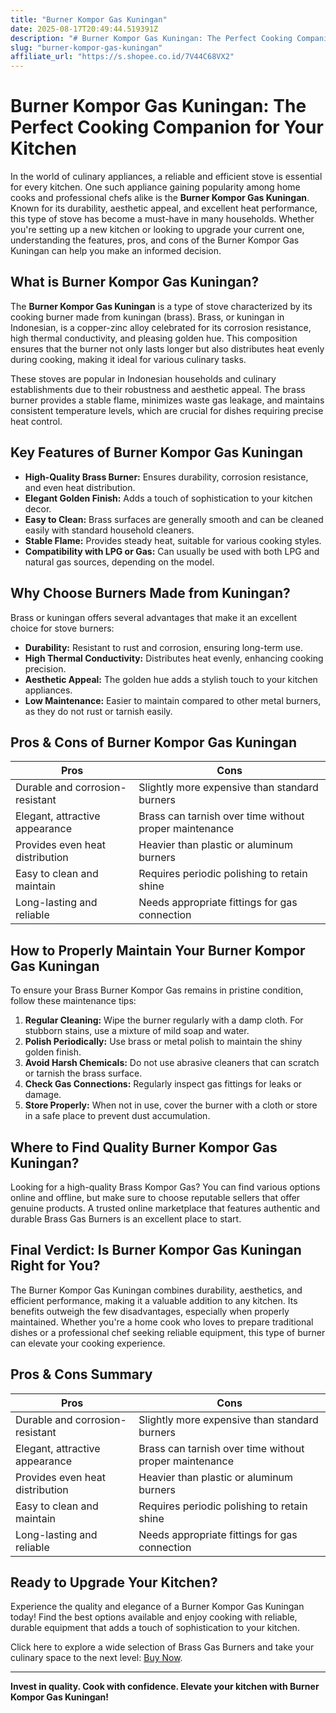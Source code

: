 ```yaml
---
title: "Burner Kompor Gas Kuningan"
date: 2025-08-17T20:49:44.519391Z
description: "# Burner Kompor Gas Kuningan: The Perfect Cooking Companion for Your Kitchen..."
slug: "burner-kompor-gas-kuningan"
affiliate_url: "https://s.shopee.co.id/7V44C68VX2"
---
```

# Burner Kompor Gas Kuningan: The Perfect Cooking Companion for Your Kitchen

In the world of culinary appliances, a reliable and efficient stove is essential for every kitchen. One such appliance gaining popularity among home cooks and professional chefs alike is the **Burner Kompor Gas Kuningan**. Known for its durability, aesthetic appeal, and excellent heat performance, this type of stove has become a must-have in many households. Whether you're setting up a new kitchen or looking to upgrade your current one, understanding the features, pros, and cons of the Burner Kompor Gas Kuningan can help you make an informed decision.

## What is Burner Kompor Gas Kuningan?

The **Burner Kompor Gas Kuningan** is a type of stove characterized by its cooking burner made from kuningan (brass). Brass, or kuningan in Indonesian, is a copper-zinc alloy celebrated for its corrosion resistance, high thermal conductivity, and pleasing golden hue. This composition ensures that the burner not only lasts longer but also distributes heat evenly during cooking, making it ideal for various culinary tasks.

These stoves are popular in Indonesian households and culinary establishments due to their robustness and aesthetic appeal. The brass burner provides a stable flame, minimizes waste gas leakage, and maintains consistent temperature levels, which are crucial for dishes requiring precise heat control.

## Key Features of Burner Kompor Gas Kuningan

- **High-Quality Brass Burner:** Ensures durability, corrosion resistance, and even heat distribution.
- **Elegant Golden Finish:** Adds a touch of sophistication to your kitchen decor.
- **Easy to Clean:** Brass surfaces are generally smooth and can be cleaned easily with standard household cleaners.
- **Stable Flame:** Provides steady heat, suitable for various cooking styles.
- **Compatibility with LPG or Gas:** Can usually be used with both LPG and natural gas sources, depending on the model.

## Why Choose Burners Made from Kuningan?

Brass or kuningan offers several advantages that make it an excellent choice for stove burners:

- **Durability:** Resistant to rust and corrosion, ensuring long-term use.
- **High Thermal Conductivity:** Distributes heat evenly, enhancing cooking precision.
- **Aesthetic Appeal:** The golden hue adds a stylish touch to your kitchen appliances.
- **Low Maintenance:** Easier to maintain compared to other metal burners, as they do not rust or tarnish easily.

## Pros & Cons of Burner Kompor Gas Kuningan

| **Pros**                                   | **Cons**                                     |
|--------------------------------------------|----------------------------------------------|
| Durable and corrosion-resistant          | Slightly more expensive than standard burners |
| Elegant, attractive appearance            | Brass can tarnish over time without proper maintenance |
| Provides even heat distribution            | Heavier than plastic or aluminum burners   |
| Easy to clean and maintain                 | Requires periodic polishing to retain shine |
| Long-lasting and reliable                 | Needs appropriate fittings for gas connection |

## How to Properly Maintain Your Burner Kompor Gas Kuningan

To ensure your Brass Burner Kompor Gas remains in pristine condition, follow these maintenance tips:

1. **Regular Cleaning:** Wipe the burner regularly with a damp cloth. For stubborn stains, use a mixture of mild soap and water.
2. **Polish Periodically:** Use brass or metal polish to maintain the shiny golden finish.
3. **Avoid Harsh Chemicals:** Do not use abrasive cleaners that can scratch or tarnish the brass surface.
4. **Check Gas Connections:** Regularly inspect gas fittings for leaks or damage.
5. **Store Properly:** When not in use, cover the burner with a cloth or store in a safe place to prevent dust accumulation.

## Where to Find Quality Burner Kompor Gas Kuningan?

Looking for a high-quality Brass Kompor Gas? You can find various options online and offline, but make sure to choose reputable sellers that offer genuine products. A trusted online marketplace that features authentic and durable Brass Gas Burners is an excellent place to start.

## Final Verdict: Is Burner Kompor Gas Kuningan Right for You?

The Burner Kompor Gas Kuningan combines durability, aesthetics, and efficient performance, making it a valuable addition to any kitchen. Its benefits outweigh the few disadvantages, especially when properly maintained. Whether you're a home cook who loves to prepare traditional dishes or a professional chef seeking reliable equipment, this type of burner can elevate your cooking experience.

## Pros & Cons Summary

| **Pros**                                   | **Cons**                                     |
|--------------------------------------------|----------------------------------------------|
| Durable and corrosion-resistant          | Slightly more expensive than standard burners |
| Elegant, attractive appearance            | Brass can tarnish over time without proper maintenance |
| Provides even heat distribution            | Heavier than plastic or aluminum burners   |
| Easy to clean and maintain                 | Requires periodic polishing to retain shine |
| Long-lasting and reliable                 | Needs appropriate fittings for gas connection |

## Ready to Upgrade Your Kitchen?

Experience the quality and elegance of a Burner Kompor Gas Kuningan today! Find the best options available and enjoy cooking with reliable, durable equipment that adds a touch of sophistication to your kitchen. 

Click here to explore a wide selection of Brass Gas Burners and take your culinary space to the next level: [Buy Now](https://s.shopee.co.id/7V44C68VX2).

---

**Invest in quality. Cook with confidence. Elevate your kitchen with Burner Kompor Gas Kuningan!**